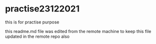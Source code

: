 # practise23122021
this is for practise purpose

this readme.md file was edited from the remote machine 
to keep this file updated in the remote repo also
